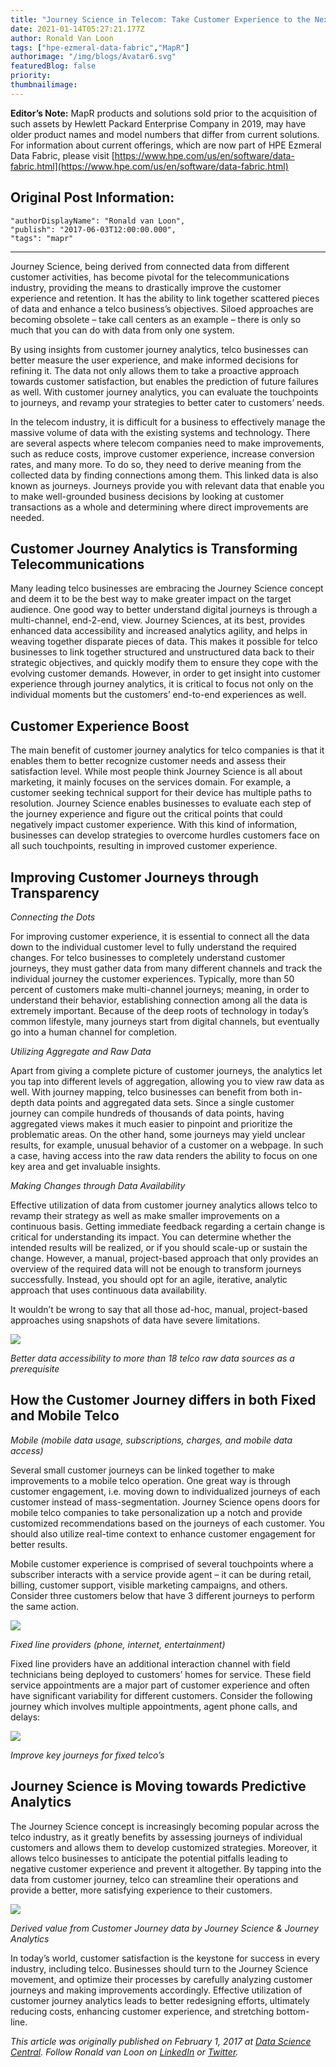 ```yaml
---
title: "Journey Science in Telecom: Take Customer Experience to the Next Level"
date: 2021-01-14T05:27:21.177Z
author: Ronald Van Loon 
tags: ["hpe-ezmeral-data-fabric","MapR"]
authorimage: "/img/blogs/Avatar6.svg"
featuredBlog: false
priority:
thumbnailimage:
---
```

**Editor’s Note:** MapR products and solutions sold prior to the acquisition of such assets by Hewlett Packard Enterprise Company in 2019, may have older product names and model numbers that differ from current solutions. For information about current offerings, which are now part of HPE Ezmeral Data Fabric, please visit [https://www.hpe.com/us/en/software/data-fabric.html](https://www.hpe.com/us/en/software/data-fabric.html)

## Original Post Information:

```
"authorDisplayName": "Ronald van Loon",
"publish": "2017-06-03T12:00:00.000",
"tags": "mapr"
```

---

Journey Science, being derived from connected data from different customer activities, has become pivotal for the telecommunications industry, providing the means to drastically improve the customer experience and retention. It has the ability to link together scattered pieces of data and enhance a telco business’s objectives. Siloed approaches are becoming obsolete – take call centers as an example – there is only so much that you can do with data from only one system.

By using insights from customer journey analytics, telco businesses can better measure the user experience, and make informed decisions for refining it. The data not only allows them to take a proactive approach towards customer satisfaction, but enables the prediction of future failures as well. With customer journey analytics, you can evaluate the touchpoints to journeys, and revamp your strategies to better cater to customers’ needs.

In the telecom industry, it is difficult for a business to effectively manage the massive volume of data with the existing systems and technology. There are several aspects where telecom companies need to make improvements, such as reduce costs, improve customer experience, increase conversion rates, and many more. To do so, they need to derive meaning from the collected data by finding connections among them. This linked data is also known as journeys. Journeys provide you with relevant data that enable you to make well-grounded business decisions by looking at customer transactions as a whole and determining where direct improvements are needed.

## Customer Journey Analytics is Transforming Telecommunications

Many leading telco businesses are embracing the Journey Science concept and deem it to be the best way to make greater impact on the target audience. One good way to better understand digital journeys is through a multi-channel, end-2-end, view. Journey Sciences, at its best, provides enhanced data accessibility and increased analytics agility, and helps in weaving together disparate pieces of data. This makes it possible for telco businesses to link together structured and unstructured data back to their strategic objectives, and quickly modify them to ensure they cope with the evolving customer demands. However, in order to get insight into customer experience through journey analytics, it is critical to focus not only on the individual moments but the customers’ end-to-end experiences as well.

## Customer Experience Boost

The main benefit of customer journey analytics for telco companies is that it enables them to better recognize customer needs and assess their satisfaction level. While most people think Journey Science is all about marketing, it mainly focuses on the services domain. For example, a customer seeking technical support for their device has multiple paths to resolution. Journey Science enables businesses to evaluate each step of the journey experience and figure out the critical points that could negatively impact customer experience. With this kind of information, businesses can develop strategies to overcome hurdles customers face on all such touchpoints, resulting in improved customer experience.

## Improving Customer Journeys through Transparency

*Connecting the Dots*

For improving customer experience, it is essential to connect all the data down to the individual customer level to fully understand the required changes. For telco businesses to completely understand customer journeys, they must gather data from many different channels and track the individual journey the customer experiences. Typically, more than 50 percent of customers make multi-channel journeys; meaning, in order to understand their behavior, establishing connection among all the data is extremely important. Because of the deep roots of technology in today’s common lifestyle, many journeys start from digital channels, but eventually go into a human channel for completion.

*Utilizing Aggregate and Raw Data*

Apart from giving a complete picture of customer journeys, the analytics let you tap into different levels of aggregation, allowing you to view raw data as well. With journey mapping, telco businesses can benefit from both in-depth data points and aggregated data sets. Since a single customer journey can compile hundreds of thousands of data points, having aggregated views makes it much easier to pinpoint and prioritize the problematic areas. On the other hand, some journeys may yield unclear results, for example, unusual behavior of a customer on a webpage. In such a case, having access into the raw data renders the ability to focus on one key area and get invaluable insights.

*Making Changes through Data Availability*

Effective utilization of data from customer journey analytics allows telco to revamp their strategy as well as make smaller improvements on a continuous basis. Getting immediate feedback regarding a certain change is critical for understanding its impact. You can determine whether the intended results will be realized, or if you should scale-up or sustain the change. However, a manual, project-based approach that only provides an overview of the required data will not be enough to transform journeys successfully. Instead, you should opt for an agile, iterative, analytic approach that uses continuous data availability.

It wouldn’t be wrong to say that all those ad-hoc, manual, project-based approaches using snapshots of data have severe limitations.

![](https://hpe-developer-portal.s3.amazonaws.com/uploads/media/2020/12/picture1-1610602144488.jpg)

*Better data accessibility to more than 18 telco raw data sources as a prerequisite*

## How the Customer Journey differs in both Fixed and Mobile Telco

*Mobile (mobile data usage, subscriptions, charges, and mobile data access)*

Several small customer journeys can be linked together to make improvements to a mobile telco operation. One great way is through customer engagement, i.e. moving down to individualized journeys of each customer instead of mass-segmentation. Journey Science opens doors for mobile telco companies to take personalization up a notch and provide customized recommendations based on the journeys of each customer. You should also utilize real-time context to enhance customer engagement for better results.

Mobile customer experience is comprised of several touchpoints where a subscriber interacts with a service provide agent – it can be during retail, billing, customer support, visible marketing campaigns, and others. Consider three customers below that have 3 different journeys to perform the same action.

![](https://hpe-developer-portal.s3.amazonaws.com/uploads/media/2020/12/picture2-1610602154635.jpg)

*Fixed line providers (phone, internet, entertainment)*

Fixed line providers have an additional interaction channel with field technicians being deployed to customers’ homes for service. These field service appointments are a major part of customer experience and often have significant variability for different customers. Consider the following journey which involves multiple appointments, agent phone calls, and delays:

![](https://hpe-developer-portal.s3.amazonaws.com/uploads/media/2020/12/picture3-1610602163126.jpg)

*Improve key journeys for fixed telco’s*

## Journey Science is Moving towards Predictive Analytics

The Journey Science concept is increasingly becoming popular across the telco industry, as it greatly benefits by assessing journeys of individual customers and allows them to develop customized strategies. Moreover, it allows telco businesses to anticipate the potential pitfalls leading to negative customer experience and prevent it altogether. By tapping into the data from customer journey, telco can streamline their operations and provide a better, more satisfying experience to their customers.

![](https://hpe-developer-portal.s3.amazonaws.com/uploads/media/2020/12/picture4-1610602170940.jpg)

*Derived value from Customer Journey data by Journey Science & Journey Analytics*

In today’s world, customer satisfaction is the keystone for success in every industry, including telco. Businesses should turn to the Journey Science movement, and optimize their processes by carefully analyzing customer journeys and making improvements accordingly. Effective utilization of customer journey analytics leads to better redesigning efforts, ultimately reducing costs, enhancing customer experience, and stretching bottom-line.

*This article was originally published on February 1, 2017 at [Data Science Central](http://www.datasciencecentral.com/profiles/blogs/journey-science-in-telecom-take-customer-experience-to-the-next). Follow Ronald van Loon on [LinkedIn](https://www.linkedin.com/in/ronald-van-loon-5411a/) or [Twitter](https://twitter.com/Ronald_vanLoon).*
